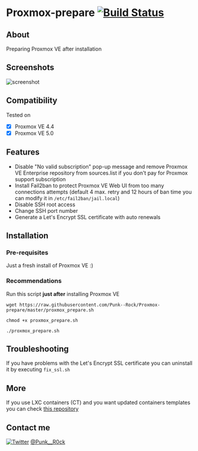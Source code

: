 # Proxmox-prepare [![Build Status](https://travis-ci.org/Punk--Rock/Proxmox-prepare.svg?branch=master)](https://travis-ci.org/Punk--Rock/Proxmox-prepare)

## About

Preparing Proxmox VE after installation

## Screenshots

![screenshot](http://i.imgur.com/NzLskyS.png)

## Compatibility

Tested on 

* [x] Proxmox VE 4.4
* [x] Proxmox VE 5.0

## Features

- Disable "No valid subscription" pop-up message and remove Proxmox VE Enterprise repository from sources.list if you don't pay for Proxmox support subscription
- Install Fail2ban to protect Proxmox VE Web UI from too many connections attempts (default 4 max. retry and 12 hours of ban time you can modify it in ```/etc/fail2ban/jail.local```)
- Disable SSH root access
- Change SSH port number
- Generate a Let's Encrypt SSL certificate with auto renewals

## Installation

### Pre-requisites

Just a fresh install of Proxmox VE :)

### Recommendations

Run this script __just after__ installing Proxmox VE

```shell
wget https://raw.githubusercontent.com/Punk--Rock/Proxmox-prepare/master/proxmox_prepare.sh

chmod +x proxmox_prepare.sh

./proxmox_prepare.sh
```

## Troubleshooting

If you have problems with the Let's Encrypt SSL certificate you can uninstall it by executing ```fix_ssl.sh```

## More

If you use LXC containers (CT) and you want updated containers templates you can check [this repository](https://github.com/Punk--Rock/Proxmox-templates#proxmox-templates)

## Contact me

[![Twitter](https://cdn1.iconfinder.com/data/icons/logotypes/32/twitter-24.png)](https://twitter.com/Punk__R0ck) [@Punk__R0ck](https://twitter.com/Punk__R0ck)
